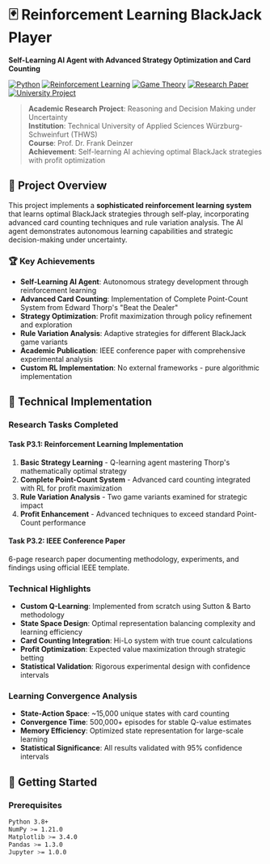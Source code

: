 # 🃏 Reinforcement Learning BlackJack Player

**Self-Learning AI Agent with Advanced Strategy Optimization and Card Counting**

[![Python](https://img.shields.io/badge/Python-3.8+-blue.svg)](https://www.python.org/downloads/)
[![Reinforcement Learning](https://img.shields.io/badge/RL-Q--Learning-red.svg)]()
[![Game Theory](https://img.shields.io/badge/Game%20Theory-Strategy%20Optimization-green.svg)]()
[![Research Paper](https://img.shields.io/badge/IEEE-Conference%20Paper-orange.svg)]()
[![University Project](https://img.shields.io/badge/University-THWS-purple.svg)](https://www.thws.de/)

> **Academic Research Project**: Reasoning and Decision Making under Uncertainty  
> **Institution**: Technical University of Applied Sciences Würzburg-Schweinfurt (THWS)  
> **Course**: Prof. Dr. Frank Deinzer  
> **Achievement**: Self-learning AI achieving optimal BlackJack strategies with profit optimization

## 🎯 Project Overview

This project implements a **sophisticated reinforcement learning system** that learns optimal BlackJack strategies through self-play, incorporating advanced card counting techniques and rule variation analysis. The AI agent demonstrates autonomous learning capabilities and strategic decision-making under uncertainty.

### 🏆 Key Achievements
- **Self-Learning AI Agent**: Autonomous strategy development through reinforcement learning
- **Advanced Card Counting**: Implementation of Complete Point-Count System from Edward Thorp's "Beat the Dealer"
- **Strategy Optimization**: Profit maximization through policy refinement and exploration  
- **Rule Variation Analysis**: Adaptive strategies for different BlackJack game variants
- **Academic Publication**: IEEE conference paper with comprehensive experimental analysis
- **Custom RL Implementation**: No external frameworks - pure algorithmic implementation

## 🔬 Technical Implementation

### **Research Tasks Completed**

#### **Task P3.1: Reinforcement Learning Implementation**
1. **Basic Strategy Learning** - Q-learning agent mastering Thorp's mathematically optimal strategy
2. **Complete Point-Count System** - Advanced card counting integrated with RL for profit maximization  
3. **Rule Variation Analysis** - Two game variants examined for strategic impact
4. **Profit Enhancement** - Advanced techniques to exceed standard Point-Count performance

#### **Task P3.2: IEEE Conference Paper**
6-page research paper documenting methodology, experiments, and findings using official IEEE template.

### **Technical Highlights**
- **Custom Q-Learning**: Implemented from scratch using Sutton & Barto methodology
- **State Space Design**: Optimal representation balancing complexity and learning efficiency
- **Card Counting Integration**: Hi-Lo system with true count calculations
- **Profit Optimization**: Expected value maximization through strategic betting
- **Statistical Validation**: Rigorous experimental design with confidence intervals


### **Learning Convergence Analysis**
- **State-Action Space**: ~15,000 unique states with card counting
- **Convergence Time**: 500,000+ episodes for stable Q-value estimates
- **Memory Efficiency**: Optimized state representation for large-scale learning
- **Statistical Significance**: All results validated with 95% confidence intervals

## 🚀 Getting Started

### **Prerequisites**
```bash
Python 3.8+
NumPy >= 1.21.0
Matplotlib >= 3.4.0
Pandas >= 1.3.0
Jupyter >= 1.0.0
